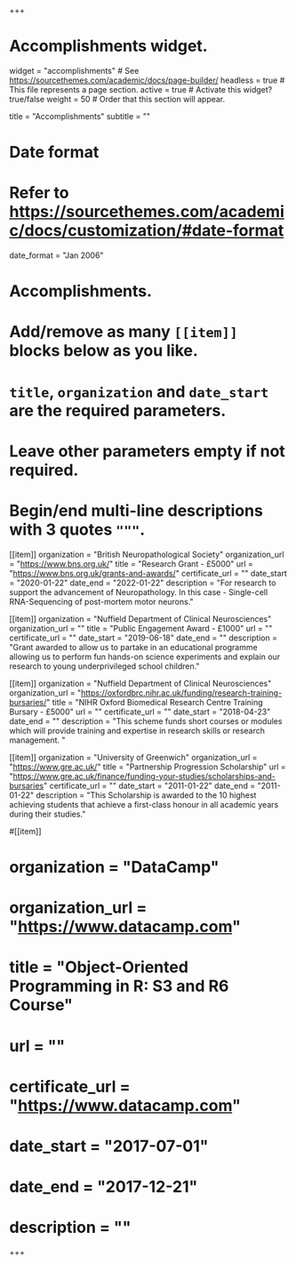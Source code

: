 +++
# Accomplishments widget.
widget = "accomplishments"  # See https://sourcethemes.com/academic/docs/page-builder/
headless = true  # This file represents a page section.
active = true  # Activate this widget? true/false
weight = 50  # Order that this section will appear.

title = "Accomplish&shy;ments"
subtitle = ""

# Date format
#   Refer to https://sourcethemes.com/academic/docs/customization/#date-format
date_format = "Jan 2006"

# Accomplishments.
#   Add/remove as many `[[item]]` blocks below as you like.
#   `title`, `organization` and `date_start` are the required parameters.
#   Leave other parameters empty if not required.
#   Begin/end multi-line descriptions with 3 quotes `"""`.

[[item]]
  organization = "British Neuropathological Society"
  organization_url = "https://www.bns.org.uk/"
  title = "Research Grant - £5000"
  url = "https://www.bns.org.uk/grants-and-awards/"
  certificate_url = ""
  date_start = "2020-01-22"
  date_end = "2022-01-22"
  description = "For research to support the advancement of Neuropathology. In this case - Single-cell RNA-Sequencing of post-mortem motor neurons."

[[item]]
  organization = "Nuffield Department of Clinical Neurosciences"
  organization_url = ""
  title = "Public Engagement Award - £1000"
  url = ""
  certificate_url = ""
  date_start = "2019-06-18"
  date_end = ""
  description = "Grant awarded to allow us to partake in an educational programme allowing us to perform fun hands-on science experiments and explain our research to young underprivileged school children."
  
  [[item]]
  organization = "Nuffield Department of Clinical Neurosciences"
  organization_url = "https://oxfordbrc.nihr.ac.uk/funding/research-training-bursaries/"
  title = "NIHR Oxford Biomedical Research Centre Training Bursary - £5000"
  url = ""
  certificate_url = ""
  date_start = "2018-04-23"
  date_end = ""
  description = "This scheme funds short courses or modules which will provide training and expertise in research skills or research management. "
  
  [[item]]
  organization = "University of Greenwich"
  organization_url = "https://www.gre.ac.uk/"
  title = "Partnership Progression Scholarship"
  url = "https://www.gre.ac.uk/finance/funding-your-studies/scholarships-and-bursaries"
  certificate_url = ""
  date_start = "2011-01-22"
  date_end = "2011-01-22"
  description = "This Scholarship is awarded to the 10 highest achieving students that achieve a first-class honour in all academic years during their studies."
  
#[[item]]
#  organization = "DataCamp"
#  organization_url = "https://www.datacamp.com"
#  title = "Object-Oriented Programming in R: S3 and R6 Course"
#  url = ""
#  certificate_url = "https://www.datacamp.com"
#  date_start = "2017-07-01"
#  date_end = "2017-12-21"
#  description = ""

+++
